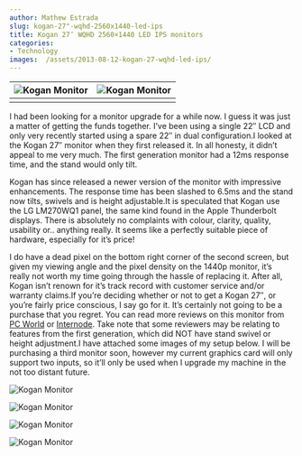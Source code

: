 ```yaml
---
author: Mathew Estrada
slug: kogan-27"-wqhd-2560x1440-led-ips
title: Kogan 27″ WQHD 2560×1440 LED IPS monitors
categories:
- Technology
images:  /assets/2013-08-12-kogan-27-wqhd-led-ips/
---
```


| ![Kogan Monitor]({{page.images}}kogan1.jpg) | ![Kogan Monitor]({{page.images}}kogan2.jpg) |
| ---------------------------------------- | ---------------------------------------- |
|                                          |                                          |

I had been looking for a monitor upgrade for a while now. I guess it was just a matter of getting the funds together. I’ve been using a single 22″ LCD and only very recently started using a spare 22″ in dual configuration.I looked at the Kogan 27″ monitor when they first released it. In all honesty, it didn’t appeal to me very much. The first generation monitor had a 12ms response time, and the stand would only tilt.

<!-- more -->

Kogan has since released a newer version of the monitor with impressive enhancements. The response time has been slashed to 6.5ms and the stand now tilts, swivels and is height adjustable.It is speculated that Kogan use the LG LM270WQ1 panel, the same kind found in the Apple Thunderbolt displays.
There is absolutely no complaints with colour, clarity, quality, usability or.. anything really. It seems like a perfectly suitable piece of hardware, especially for it’s price!

I do have a dead pixel on the bottom right corner of the second screen, but given my viewing angle and the pixel density on the 1440p monitor, it’s really not worth my time going through the hassle of replacing it. After all, Kogan isn’t renown for it’s track record with customer service and/or warranty claims.If you’re deciding whether or not to get a Kogan 27″, or you’re fairly price conscious, I say go for it. It’s certainly not going to be a purchase that you regret.
You can read more reviews on this monitor from [PC World](http://www.pcworld.idg.com.au/review/kogan/27_led_monitor/452678/) or [Internode](http://games.on.net/2013/04/massive-monitor-roundup-which-monitor-gives-you-the-best-gaming-experience/). Take note that some reviewers may be relating to features from the first generation, which did NOT have stand swivel or height adjustment.I have attached some images of my setup below. I will be purchasing a third monitor soon, however my current graphics card will only support two inputs, so it’ll only be used when I upgrade my machine in the not too distant future.

![Kogan Monitor]({{page.images}}kogan3.jpg)

![Kogan Monitor]({{page.images}}kogan4.jpg)

![Kogan Monitor]({{page.images}}kogan5.jpg)

![Kogan Monitor]({{page.images}}kogan6.jpg)